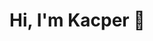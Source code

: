 <h1>Hi, I'm Kacper 👋</h1>

<!--<a href="https://www.buymeacoffee.com/lut3k" target="_blank"><img src="https://cdn.buymeacoffee.com/buttons/v2/default-yellow.png" alt="Buy Me A Coffee" style="height: 60px !important;width: 217px !important;" ></a>-->

<!--<img src="https://github-readme-stats.vercel.app/api?username=lut3k-IT&show_icons=true&theme=github_dark_dimmed" width="400"/>-->
<!--<img src="https://github-readme-stats.vercel.app/api/top-langs/?username=lut3k-IT&theme=github_dark_dimmed&layout=compact" width="300"/>-->
